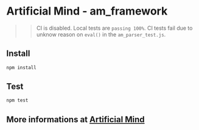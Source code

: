 # Artificial Mind - am_framework

>> CI is disabled. Local tests are `passing 100%`. CI tests fail due to unknow reason on `eval()` in the `am_parser_test.js`.

## Install

```powershell
npm install
```

## Test

```powershell
npm test
```

## More informations at [Artificial Mind](https://www.artificialmind.dev/)
